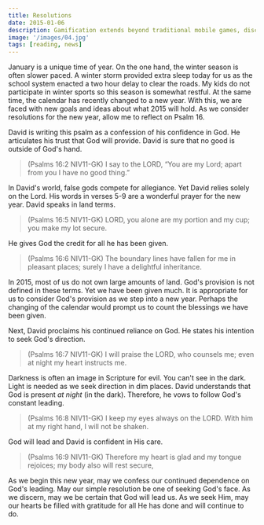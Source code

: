 ```yaml
---
title: Resolutions
date: 2015-01-06
description: Gamification extends beyond traditional mobile games, discovering innovative strategies to incorporate game-like elements into non-gaming apps for enhanced
image: '/images/04.jpg'
tags: [reading, news]
---
```

 
January is a unique time of year. On the one hand, the winter season is often slower paced. A winter storm provided extra sleep today for us as the school system enacted a two hour delay to clear the roads. My kids do not participate in winter sports so this season is somewhat restful. At the same time, the calendar has recently changed to a new year. With this, we are faced with new goals and ideas about what 2015 will hold. As we consider resolutions for the new year, allow me to reflect on Psalm 16.

David is writing this psalm as a confession of his confidence in God. He articulates his trust that God will provide. David is sure that no good is outside of God's hand.

>(Psalms 16:2 NIV11-GK) I say to the LORD, “You are my Lord; apart from you I have no good thing.”

In David's world, false gods compete for allegiance. Yet David relies solely on the Lord. His words in verses 5-9 are a wonderful prayer for the new year. David speaks in land terms. 

>(Psalms 16:5 NIV11-GK) LORD, you alone are my portion and my cup; you make my lot secure.

He gives God the credit for all he has been given.

>(Psalms 16:6 NIV11-GK) The boundary lines have fallen for me in pleasant places; surely I have a delightful inheritance.

In 2015, most of us do not own large amounts of land. God's provision is not defined in these terms. Yet we have been given much. It is appropriate for us to consider God's provision as we step into a new year. Perhaps the changing of the calendar would prompt us to count the blessings we have been given.

Next, David proclaims his continued reliance on God. He states his intention to seek God's direction.

>(Psalms 16:7 NIV11-GK) I will praise the LORD, who counsels me; even at night my heart instructs me.

Darkness is often an image in Scripture for evil. You can't see in the dark. Light is needed as we seek direction in dim places. David understands that God is present *at night* (in the dark). Therefore, he vows to follow God's constant leading.

>(Psalms 16:8 NIV11-GK) I keep my eyes always on the LORD. With him at my right hand, I will not be shaken.

God will lead and David is confident in His care. 

>(Psalms 16:9 NIV11-GK) Therefore my heart is glad and my tongue rejoices; my body also will rest secure,

As we begin this new year, may we confess our continued dependence on God's leading. May our simple resolution be one of seeking God's face. As we discern, may we be certain that God will lead us. As we seek Him, may our hearts be filled with gratitude for all He has done and will continue to do.


